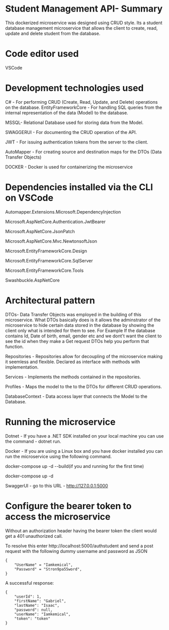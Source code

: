 # Student Management API- Summary
This dockerized microservice was designed using CRUD style. Its a student database management microservice  that allows the client to create, read, update and delete student from the database.

# Code editor used
VSCode

# Development technologies used
C# - For performing CRUD (Create, Read, Update, and Delete) operations on the database.
EntityFrameworkCore - For handling SQL queries from the internal representation of the data (Model) to the database.

MSSQL- Relational Database used for storing data from the Model.

SWAGGERUI - For documenting the CRUD operation of the API.

JWT - For issuing authentication tokens from the server to the client.

AutoMapper - For creating source and destination maps for the DTOs (Data Transfer Objects)

DOCKER - Docker is used for containerizing the microservice

# Dependencies installed via the CLI on VSCode
Automapper.Extensions.Microsoft.DependencyInjection

Microsoft.AspNetCore.Authentication.JwtBearer

Microsoft.AspNetCore.JsonPatch

Microsoft.AspNetCore.Mvc.NewtonsoftJson

Microsoft.EntityFrameworkCore.Design

Microsoft.EntityFrameworkCore.SqlServer

Microsoft.EntityFrameworkCore.Tools

Swashbuckle.AspNetCore

# Architectural pattern
DTOs- Data Transfer Objects was employed in the building of this microservice. What DTOs basically does is it allows the adminstrator of the microservice to hide certain data stored in the database by showing the client only what is intended for them to see.
For Example
If the database contains Id, Date of birth, email, gender etc and we dont't want the client to see the id when they make a Get request DTOs help you perform that function.

Repositories - Repositories allow for decoupling of the microservice making it seemless and flexible. Declared as interface with methods with implementation.

Services - Implements the methods contained in the repositories.

Profiles - Maps the model to the to the DTOs for different CRUD operations.

DatabaseContext - Data access layer that connects the Model to the Database.

# Running the microservice
Dotnet - If you have a .NET SDK installed on your local machine you can use the command - dotnet run.

Docker - If you are using a Linux box and you have docker installed you can run the microservice using the following command.

docker-compose up -d --build(if you and running for the first time)

docker-compose up -d

SwaggerUI - go to this URL - http://127.0.0.1:5000

# Configure the bearer token to access the microservice
Without an authorization header having the bearer token the client would get a 401 unauthorized call.

To resolve this enter http://localhost:5000/authstudent and send a post request with the following dummy username and password as JSON

    {
        "UserName" = "Iamkemical",
        "Password" = "Stron9pa55word",
    }

A successful response:

    {
        "userId": 1,
        "firstName": "Gabriel",
        "lastName": "Isaac",
        "password": null,
        "userName": "Iamkemical",
        "token": "token"
    }


